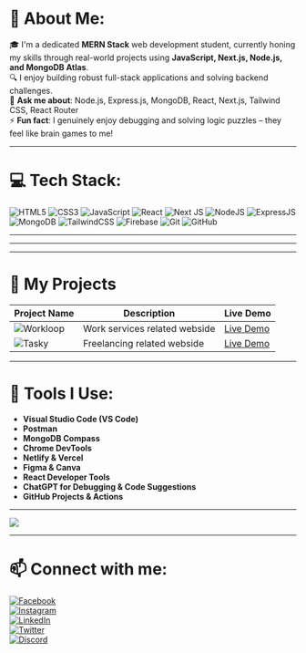 # 🌛 About Me:
🎓 I'm a dedicated **MERN Stack** web development student, currently honing my skills through real-world projects using **JavaScript, Next.js, Node.js, and MongoDB Atlas**.  
🔍 I enjoy building robust full-stack applications and solving backend challenges.  
💬 **Ask me about**: Node.js, Express.js, MongoDB, React, Next.js, Tailwind CSS, React Router  
⚡ **Fun fact**: I genuinely enjoy debugging and solving logic puzzles – they feel like brain games to me!

---

# 💻 Tech Stack:
![HTML5](https://img.shields.io/badge/html5-%23E34F26.svg?style=for-the-badge&logo=html5&logoColor=white)
![CSS3](https://img.shields.io/badge/css3-%231572B6.svg?style=for-the-badge&logo=css3&logoColor=white)
![JavaScript](https://img.shields.io/badge/javascript-%23323330.svg?style=for-the-badge&logo=javascript&logoColor=%23F7DF1E)
![React](https://img.shields.io/badge/react-%2320232a.svg?style=for-the-badge&logo=react&logoColor=%2361DAFB)
![Next JS](https://img.shields.io/badge/Next-black?style=for-the-badge&logo=next.js&logoColor=white)
![NodeJS](https://img.shields.io/badge/node.js-6DA55F?style=for-the-badge&logo=node.js&logoColor=white)
![ExpressJS](https://img.shields.io/badge/express.js-%23404d59.svg?style=for-the-badge&logo=express&logoColor=%2361DAFB)
![MongoDB](https://img.shields.io/badge/MongoDB-%234ea94b.svg?style=for-the-badge&logo=mongodb&logoColor=white)
![TailwindCSS](https://img.shields.io/badge/tailwindcss-%2338B2AC.svg?style=for-the-badge&logo=tailwind-css&logoColor=white)
![Firebase](https://img.shields.io/badge/firebase-%23039BE5.svg?style=for-the-badge&logo=firebase)
![Git](https://img.shields.io/badge/git-%23F05033.svg?style=for-the-badge&logo=git&logoColor=white)
![GitHub](https://img.shields.io/badge/github-%23121011.svg?style=for-the-badge&logo=github&logoColor=white)

---


---

---

# 🚀 My Projects

| Project Name | Description                    | Live Demo                                 |
|--------------|--------------------------------|-------------------------------------------|
| ![Workloop](https://img.shields.io/badge/Workloop-0D8ABC?style=for-the-badge&logo=netlify&logoColor=white) | Work services related webside | [Live Demo](https://celadon-griffin-404747.netlify.app/) |
| ![Tasky](https://img.shields.io/badge/Tasky-F24E1E?style=for-the-badge&logo=netlify&logoColor=white)     | Freelancing related webside   | [Live Demo](https://symphonious-bubblegum-ad2f44.netlify.app/) |

---



# 🧹 Tools I Use:
- **Visual Studio Code (VS Code)**
- **Postman**
- **MongoDB Compass**
- **Chrome DevTools**
- **Netlify & Vercel**
- **Figma & Canva**
- **React Developer Tools**
- **ChatGPT for Debugging & Code Suggestions**
- **GitHub Projects & Actions**

---

[![](https://visitcount.itsvg.in/api?id=SojiburAsif&icon=0&color=0)](https://visitcount.itsvg.in)

---

# 📫 Connect with me:
[![Facebook](https://img.shields.io/badge/Facebook-1877F2?style=for-the-badge&logo=facebook&logoColor=white)](https://www.facebook.com/share/1BeD8HLKm8/)  
[![Instagram](https://img.shields.io/badge/Instagram-E4405F?style=for-the-badge&logo=instagram&logoColor=white)](https://www.instagram.com/f_asif77?igsh=MWhoN3RnazBqeHZyYw==)  
[![LinkedIn](https://img.shields.io/badge/LinkedIn-0A66C2?style=for-the-badge&logo=linkedin&logoColor=white)](https://linkedin.com)  
[![Twitter](https://img.shields.io/badge/Twitter-1DA1F2?style=for-the-badge&logo=twitter&logoColor=white)](https://twitter.com)  
[![Discord](https://img.shields.io/badge/Discord-5865F2?style=for-the-badge&logo=discord&logoColor=white)](https://discord.com)
